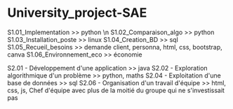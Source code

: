 # University_project-SAE

S1.01_Implementation         >> python \n
S1.02_Comparaison_algo       >> python 
S1.03_Installation_poste     >> linux 
S1.04_Creation_BD            >> sql
S1.05_Recueil_besoins        >> demande client, personna, html, css, bootstrap, canva 
S1.06_Environnement_eco      >> économie 

S2.01 - Développement d'une application            >> java 
S2.02 - Exploration algorithmique d'un problème    >> python, maths 
S2.04 - Exploitation d'une base de données         >> sql 
S2.06 - Organisation d'un travail d'équipe         >> html, css, js, Chef d'équipe avec plus de la moitié du groupe qui ne s'investissait pas 
